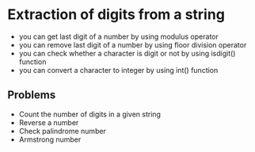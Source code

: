 # Extraction of digits from a string
- you can get last digit of a number by using modulus operator
- you can remove last digit of a number by using floor division operator
- you can check whether a character is digit or not by using isdigit() function
- you can convert a character to integer by using int() function

## Problems
- Count the number of digits in a given string
- Reverse a number
- Check palindrome number
- Armstrong number


